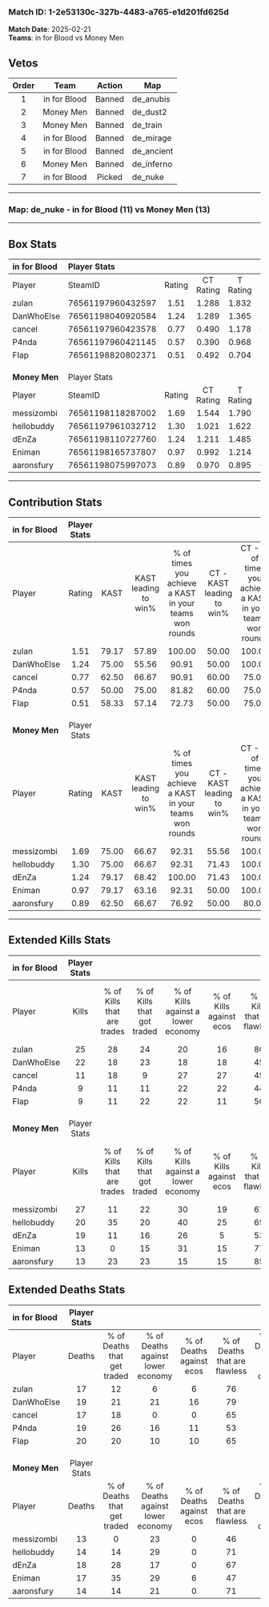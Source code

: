 ### Match ID: 1-2e53130c-327b-4483-a765-e1d201fd625d  
**Match Date**: 2025-02-21  
**Teams**: in for Blood vs Money Men  

## Vetos  

| Order | Team | Action | Map |
| :---: | :--: | :----: | --- |
| 1 | in for Blood | Banned | de_anubis |
| 2 | Money Men | Banned | de_dust2 |
| 3 | Money Men | Banned | de_train |
| 4 | in for Blood | Banned | de_mirage |
| 5 | in for Blood | Banned | de_ancient |
| 6 | Money Men | Banned | de_inferno |
| 7 | in for Blood | Picked | de_nuke |

---  

### **Map**: de_nuke - in for Blood (11) vs Money Men (13)  
---  

## Box Stats  

| **in for Blood** | Player Stats      |        |           |          |       |       |       |         |        |      |     |
| :- | :- | :-: | :-: | :-: | :-: | :-: | :-: | :-: | :-: | :-: | :-: |
| Player           | SteamID           | Rating | CT Rating | T Rating | KAST  |  ADR  | Kills | Assists | Deaths | K/D  | HS% |
| zulan            | 76561197960432597 |  1.51  |   1.288   |  1.832   | 79.17 | 101.1 |  25   |    5    |   17   | 1.47 | 36  |
| DanWhoElse       | 76561198040920584 |  1.24  |   1.289   |  1.365   | 75.00 | 77.0  |  22   |    3    |   19   | 1.16 | 31  |
| cancel           | 76561197960423578 |  0.77  |   0.490   |  1.178   | 62.50 | 61.7  |  11   |    8    |   17   | 0.65 | 54  |
| P4nda            | 76561197960421145 |  0.57  |   0.390   |  0.968   | 50.00 | 63.7  |   9   |    8    |   19   | 0.47 | 55  |
| FIap             | 76561198820802371 |  0.51  |   0.492   |  0.704   | 58.33 | 40.5  |   9   |    3    |   20   | 0.45 | 55  |
|                  |                   |        |           |          |       |       |       |         |        |      |     |
|                  |                   |        |           |          |       |       |       |         |        |      |     |
|                  |                   |        |           |          |       |       |       |         |        |      |     |
| **Money Men**    | Player Stats      |        |           |          |       |       |       |         |        |      |     |
| Player           | SteamID           | Rating | CT Rating | T Rating | KAST  |  ADR  | Kills | Assists | Deaths | K/D  | HS% |
| messizombi       | 76561198118287002 |  1.69  |   1.544   |  1.790   | 75.00 | 114.8 |  27   |    7    |   13   | 2.08 | 33  |
| hellobuddy       | 76561197961032712 |  1.30  |   1.021   |  1.622   | 75.00 | 77.8  |  20   |    7    |   14   | 1.43 | 50  |
| dEnZa            | 76561198110727760 |  1.24  |   1.211   |  1.485   | 79.17 | 89.7  |  19   |    6    |   18   | 1.06 | 42  |
| Eniman           | 76561198165737807 |  0.97  |   0.992   |  1.214   | 79.17 | 64.1  |  13   |    8    |   17   | 0.76 | 46  |
| aaronsfury       | 76561198075997073 |  0.89  |   0.970   |  0.895   | 62.50 | 62.7  |  13   |    3    |   14   | 0.93 | 38  |
---  

## Contribution Stats  

| **in for Blood** | Player Stats |       |                      |                                                        |                           |                                                             |                          |                                                            |
| :- | :-: | :-: | :-: | :-: | :-: | :-: | :-: | :-: |
| Player           |    Rating    | KAST  | KAST leading to win% | % of times you achieve a KAST in your teams won rounds | CT - KAST leading to win% | CT - % of times you achieve a KAST in your teams won rounds | T - KAST leading to win% | T - % of times you achieve a KAST in your teams won rounds |
| zulan            |     1.51     | 79.17 |        57.89         |                         100.00                         |           50.00           |                           100.00                            |          63.64           |                           100.00                           |
| DanWhoElse       |     1.24     | 75.00 |        55.56         |                         90.91                          |           50.00           |                           100.00                            |          60.00           |                           85.71                            |
| cancel           |     0.77     | 62.50 |        66.67         |                         90.91                          |           60.00           |                            75.00                            |          70.00           |                           100.00                           |
| P4nda            |     0.57     | 50.00 |        75.00         |                         81.82                          |           60.00           |                            75.00                            |          85.71           |                           85.71                            |
| FIap             |     0.51     | 58.33 |        57.14         |                         72.73                          |           50.00           |                            75.00                            |          62.50           |                           71.43                            |
|                  |              |       |                      |                                                        |                           |                                                             |                          |                                                            |
|                  |              |       |                      |                                                        |                           |                                                             |                          |                                                            |
|                  |              |       |                      |                                                        |                           |                                                             |                          |                                                            |
| **Money Men**    | Player Stats |       |                      |                                                        |                           |                                                             |                          |                                                            |
| Player           |    Rating    | KAST  | KAST leading to win% | % of times you achieve a KAST in your teams won rounds | CT - KAST leading to win% | CT - % of times you achieve a KAST in your teams won rounds | T - KAST leading to win% | T - % of times you achieve a KAST in your teams won rounds |
| messizombi       |     1.69     | 75.00 |        66.67         |                         92.31                          |           55.56           |                           100.00                            |          77.78           |                           87.50                            |
| hellobuddy       |     1.30     | 75.00 |        66.67         |                         92.31                          |           71.43           |                           100.00                            |          63.64           |                           87.50                            |
| dEnZa            |     1.24     | 79.17 |        68.42         |                         100.00                         |           71.43           |                           100.00                            |          66.67           |                           100.00                           |
| Eniman           |     0.97     | 79.17 |        63.16         |                         92.31                          |           50.00           |                           100.00                            |          77.78           |                           87.50                            |
| aaronsfury       |     0.89     | 62.50 |        66.67         |                         76.92                          |           50.00           |                            80.00                            |          85.71           |                           75.00                            |
---  

## Extended Kills Stats  

| **in for Blood** | Player Stats |                            |                            |                                    |                         |                              |                                 |                                       |                    |           |
| :- | :-: | :-: | :-: | :-: | :-: | :-: | :-: | :-: | :-: | :-: |
| Player           |    Kills     | % of Kills that are trades | % of Kills that got traded | % of Kills against a lower economy | % of Kills against ecos | % of Kills that are flawless | % of Kills that are close duels | % of Kills that are assisted by flash | Pistol Round Kills | AWP Kills |
| zulan            |      25      |             28             |             24             |                 20                 |           16            |              80              |                8                |                   0                   |         11         |     4     |
| DanWhoElse       |      22      |             18             |             23             |                 18                 |           18            |              45              |                9                |                   5                   |         0          |     1     |
| cancel           |      11      |             18             |             9              |                 27                 |           27            |              45              |               18                |                   0                   |         0          |     0     |
| P4nda            |      9       |             11             |             11             |                 22                 |           22            |              44              |                0                |                   0                   |         0          |     0     |
| FIap             |      9       |             11             |             22             |                 22                 |           11            |              56              |               22                |                  11                   |         0          |     2     |
|                  |              |                            |                            |                                    |                         |                              |                                 |                                       |                    |           |
|                  |              |                            |                            |                                    |                         |                              |                                 |                                       |                    |           |
|                  |              |                            |                            |                                    |                         |                              |                                 |                                       |                    |           |
| **Money Men**    | Player Stats |                            |                            |                                    |                         |                              |                                 |                                       |                    |           |
| Player           |    Kills     | % of Kills that are trades | % of Kills that got traded | % of Kills against a lower economy | % of Kills against ecos | % of Kills that are flawless | % of Kills that are close duels | % of Kills that are assisted by flash | Pistol Round Kills | AWP Kills |
| messizombi       |      27      |             11             |             22             |                 30                 |           19            |              67              |                0                |                   7                   |         0          |     1     |
| hellobuddy       |      20      |             35             |             20             |                 40                 |           25            |              65              |                5                |                   0                   |         0          |     1     |
| dEnZa            |      19      |             11             |             16             |                 26                 |            5            |              53              |                0                |                   0                   |         4          |     6     |
| Eniman           |      13      |             0              |             15             |                 31                 |           15            |              77              |                0                |                   0                   |         0          |     2     |
| aaronsfury       |      13      |             23             |             23             |                 15                 |           15            |              85              |                8                |                   8                   |         2          |     0     |
## Extended Deaths Stats  

| **in for Blood** | Player Stats |                             |                                   |                          |                               |                            |                           |               |
| :- | :-: | :-: | :-: | :-: | :-: | :-: | :-: | :-: |
| Player           |    Deaths    | % of Deaths that get traded | % of Deaths against lower economy | % of Deaths against ecos | % of Deaths that are flawless | % of Deaths that are close | % of Deaths while blinded | Deaths to AWP |
| zulan            |      17      |             12              |                 6                 |            6             |              76               |             0              |             0             |       1       |
| DanWhoElse       |      19      |             21              |                21                 |            16            |              79               |             0              |             0             |       2       |
| cancel           |      17      |             18              |                 0                 |            0             |              65               |             0              |             0             |       0       |
| P4nda            |      19      |             26              |                16                 |            11            |              53               |             5              |             5             |       0       |
| FIap             |      20      |             20              |                10                 |            10            |              65               |             5              |            10             |       3       |
|                  |              |                             |                                   |                          |                               |                            |                           |               |
|                  |              |                             |                                   |                          |                               |                            |                           |               |
|                  |              |                             |                                   |                          |                               |                            |                           |               |
| **Money Men**    | Player Stats |                             |                                   |                          |                               |                            |                           |               |
| Player           |    Deaths    | % of Deaths that get traded | % of Deaths against lower economy | % of Deaths against ecos | % of Deaths that are flawless | % of Deaths that are close | % of Deaths while blinded | Deaths to AWP |
| messizombi       |      13      |              0              |                23                 |            0             |              46               |             8              |             0             |       0       |
| hellobuddy       |      14      |             14              |                29                 |            0             |              71               |             0              |             0             |       3       |
| dEnZa            |      18      |             28              |                17                 |            0             |              67               |             17             |             6             |       5       |
| Eniman           |      17      |             35              |                29                 |            6             |              47               |             24             |             6             |       3       |
| aaronsfury       |      14      |             14              |                21                 |            0             |              71               |             0              |             0             |       0       |
